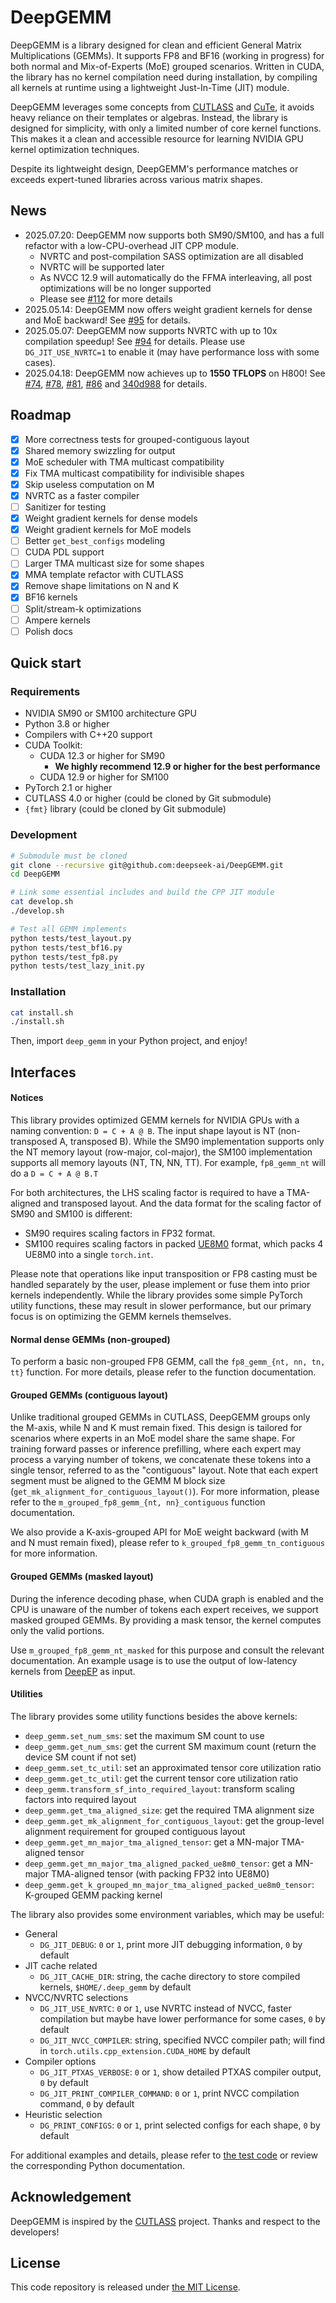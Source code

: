 # DeepGEMM

DeepGEMM is a library designed for clean and efficient General Matrix Multiplications (GEMMs). It supports FP8 and BF16 (working in progress) for both normal and Mix-of-Experts (MoE) grouped scenarios. Written in CUDA, the library has no kernel compilation need during installation, by compiling all kernels at runtime using a lightweight Just-In-Time (JIT) module.

DeepGEMM leverages some concepts from [CUTLASS](https://github.com/nvidia/cutlass) and [CuTe](https://github.com/NVIDIA/cutlass/tree/main/include/cute), it avoids heavy reliance on their templates or algebras. Instead, the library is designed for simplicity, with only a limited number of core kernel functions. This makes it a clean and accessible resource for learning NVIDIA GPU kernel optimization techniques.

Despite its lightweight design, DeepGEMM's performance matches or exceeds expert-tuned libraries across various matrix shapes.

## News

- 2025.07.20: DeepGEMM now supports both SM90/SM100, and has a full refactor with a low-CPU-overhead JIT CPP module.
  - NVRTC and post-compilation SASS optimization are all disabled
  - NVRTC will be supported later
  - As NVCC 12.9 will automatically do the FFMA interleaving, all post optimizations will be no longer supported
  - Please see [#112](https://github.com/deepseek-ai/DeepGEMM/pull/112) for more details
- 2025.05.14: DeepGEMM now offers weight gradient kernels for dense and MoE backward! See [#95](https://github.com/deepseek-ai/DeepGEMM/pull/95) for details.
- 2025.05.07: DeepGEMM now supports NVRTC with up to 10x compilation speedup! See [#94](https://github.com/deepseek-ai/DeepGEMM/pull/94) for details. Please use `DG_JIT_USE_NVRTC=1` to enable it (may have performance loss with some cases).
- 2025.04.18: DeepGEMM now achieves up to **1550 TFLOPS** on H800! See [#74](https://github.com/deepseek-ai/DeepGEMM/pull/74), [#78](https://github.com/deepseek-ai/DeepGEMM/pull/78), [#81](https://github.com/deepseek-ai/DeepGEMM/pull/81), [#86](https://github.com/deepseek-ai/DeepGEMM/pull/86) and [340d988](https://github.com/deepseek-ai/DeepGEMM/commit/340d9880f4a418d943d34260d20a79f41f4c0526) for details.

## Roadmap

- [x] More correctness tests for grouped-contiguous layout
- [x] Shared memory swizzling for output
- [x] MoE scheduler with TMA multicast compatibility
- [x] Fix TMA multicast compatibility for indivisible shapes
- [x] Skip useless computation on M
- [x] NVRTC as a faster compiler
- [ ] Sanitizer for testing
- [x] Weight gradient kernels for dense models
- [x] Weight gradient kernels for MoE models
- [ ] Better `get_best_configs` modeling
- [ ] CUDA PDL support
- [ ] Larger TMA multicast size for some shapes
- [x] MMA template refactor with CUTLASS
- [x] Remove shape limitations on N and K
- [x] BF16 kernels
- [ ] Split/stream-k optimizations
- [ ] Ampere kernels
- [ ] Polish docs

## Quick start

### Requirements

- NVIDIA SM90 or SM100 architecture GPU
- Python 3.8 or higher
- Compilers with C++20 support
- CUDA Toolkit:
    - CUDA 12.3 or higher for SM90
        - **We highly recommend 12.9 or higher for the best performance**
    - CUDA 12.9 or higher for SM100
- PyTorch 2.1 or higher
- CUTLASS 4.0 or higher (could be cloned by Git submodule)
- `{fmt}` library (could be cloned by Git submodule)

### Development

```bash
# Submodule must be cloned
git clone --recursive git@github.com:deepseek-ai/DeepGEMM.git
cd DeepGEMM

# Link some essential includes and build the CPP JIT module
cat develop.sh
./develop.sh

# Test all GEMM implements
python tests/test_layout.py
python tests/test_bf16.py
python tests/test_fp8.py
python tests/test_lazy_init.py
```

### Installation

```bash
cat install.sh
./install.sh
```

Then, import `deep_gemm` in your Python project, and enjoy!

## Interfaces

#### Notices

This library provides optimized GEMM kernels for NVIDIA GPUs with a naming convention: `D = C + A @ B`. The input shape layout is NT (non-transposed A, transposed B). While the SM90 implementation supports only the NT memory layout (row-major, col-major), the SM100 implementation supports all memory layouts (NT, TN, NN, TT). For example, `fp8_gemm_nt` will do a `D = C + A @ B.T`

For both architectures, the LHS scaling factor is required to have a TMA-aligned and transposed layout. And the data format for the scaling factor of SM90 and SM100 is different:

- SM90 requires scaling factors in FP32 format.
- SM100 requires scaling factors in packed [UE8M0](https://docs.nvidia.com/cuda/parallel-thread-execution/#alternate-floating-point-data-formats) format, which packs 4 UE8M0 into a single `torch.int`.

Please note that operations like input transposition or FP8 casting must be handled separately by the user, please implement or fuse them into prior kernels independently. While the library provides some simple PyTorch utility functions, these may result in slower performance, but our primary focus is on optimizing the GEMM kernels themselves.

#### Normal dense GEMMs (non-grouped)

To perform a basic non-grouped FP8 GEMM, call the `fp8_gemm_{nt, nn, tn, tt}` function. For more details, please refer to the function documentation.

#### Grouped GEMMs (contiguous layout)

Unlike traditional grouped GEMMs in CUTLASS, DeepGEMM groups only the M-axis, while N and K must remain fixed. This design is tailored for scenarios where experts in an MoE model share the same shape. For training forward passes or inference prefilling, where each expert may process a varying number of tokens, we concatenate these tokens into a single tensor, referred to as the "contiguous" layout. Note that each expert segment must be aligned to the GEMM M block size (`get_mk_alignment_for_contiguous_layout()`).  For more information, please refer to the `m_grouped_fp8_gemm_{nt, nn}_contiguous` function documentation.

We also provide a K-axis-grouped API for MoE weight backward (with M and N must remain fixed), please refer to `k_grouped_fp8_gemm_tn_contiguous` for more information.

#### Grouped GEMMs (masked layout)

During the inference decoding phase, when CUDA graph is enabled and the CPU is unaware of the number of tokens each expert receives, we support masked grouped GEMMs. By providing a mask tensor, the kernel computes only the valid portions.

Use `m_grouped_fp8_gemm_nt_masked` for this purpose and consult the relevant documentation. An example usage is to use the output of low-latency kernels from [DeepEP](https://github.com/deepseek-ai/DeepEP) as input.

#### Utilities

The library provides some utility functions besides the above kernels:

- `deep_gemm.set_num_sms`: set the maximum SM count to use
- `deep_gemm.get_num_sms`: get the current SM maximum count (return the device SM count if not set)
- `deep_gemm.set_tc_util`: set an approximated tensor core utilization ratio
- `deep_gemm.get_tc_util`: get the current tensor core utilization ratio
- `deep_gemm.transform_sf_into_required_layout`: transform scaling factors into required layout
- `deep_gemm.get_tma_aligned_size`: get the required TMA alignment size
- `deep_gemm.get_mk_alignment_for_contiguous_layout`: get the group-level alignment requirement for grouped contiguous layout
- `deep_gemm.get_mn_major_tma_aligned_tensor`: get a MN-major TMA-aligned tensor
- `deep_gemm.get_mn_major_tma_aligned_packed_ue8m0_tensor`: get a MN-major TMA-aligned tensor (with packing FP32 into UE8M0)
- `deep_gemm.get_k_grouped_mn_major_tma_aligned_packed_ue8m0_tensor`: K-grouped GEMM packing kernel

The library also provides some environment variables, which may be useful:

- General
    - `DG_JIT_DEBUG`: `0` or `1`, print more JIT debugging information, `0` by default
- JIT cache related
    - `DG_JIT_CACHE_DIR`: string, the cache directory to store compiled kernels, `$HOME/.deep_gemm` by default
- NVCC/NVRTC selections
    - `DG_JIT_USE_NVRTC`: `0` or `1`, use NVRTC instead of NVCC, faster compilation but maybe have lower performance for some cases, `0` by default
    - `DG_JIT_NVCC_COMPILER`: string, specified NVCC compiler path; will find in `torch.utils.cpp_extension.CUDA_HOME` by default
- Compiler options
    - `DG_JIT_PTXAS_VERBOSE`: `0` or `1`, show detailed PTXAS compiler output, `0` by default
    - `DG_JIT_PRINT_COMPILER_COMMAND`: `0` or `1`, print NVCC compilation command, `0` by default
- Heuristic selection
    - `DG_PRINT_CONFIGS`: `0` or `1`, print selected configs for each shape, `0` by default

For additional examples and details, please refer to [the test code](tests/test_core.py) or review the corresponding Python documentation.

## Acknowledgement

DeepGEMM is inspired by the [CUTLASS](https://github.com/nvidia/cutlass) project. Thanks and respect to the developers!

## License

This code repository is released under [the MIT License](LICENSE).
